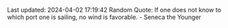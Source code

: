 Last updated: 2024-04-02 17:19:42
Random Quote: If one does not know to which port one is sailing, no wind is favorable. - Seneca the Younger